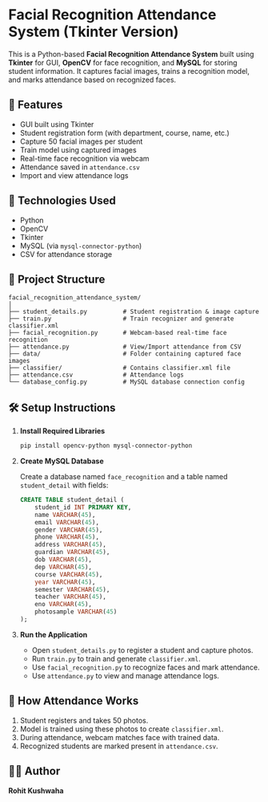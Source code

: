 # Facial Recognition Attendance System (Tkinter Version)

This is a Python-based **Facial Recognition Attendance System** built using **Tkinter** for GUI, **OpenCV** for face recognition, and **MySQL** for storing student information. It captures facial images, trains a recognition model, and marks attendance based on recognized faces.

## 🚀 Features

- GUI built using Tkinter
- Student registration form (with department, course, name, etc.)
- Capture 50 facial images per student
- Train model using captured images
- Real-time face recognition via webcam
- Attendance saved in `attendance.csv`
- Import and view attendance logs

## 🧰 Technologies Used

- Python
- OpenCV
- Tkinter
- MySQL (via `mysql-connector-python`)
- CSV for attendance storage

## 📁 Project Structure

```
facial_recognition_attendance_system/
│
├── student_details.py          # Student registration & image capture
├── train.py                    # Train recognizer and generate classifier.xml
├── facial_recognition.py       # Webcam-based real-time face recognition
├── attendance.py               # View/Import attendance from CSV
├── data/                       # Folder containing captured face images
├── classifier/                 # Contains classifier.xml file
├── attendance.csv              # Attendance logs
└── database_config.py          # MySQL database connection config
```

## 🛠 Setup Instructions

1. **Install Required Libraries**
   ```bash
   pip install opencv-python mysql-connector-python
   ```

2. **Create MySQL Database**

   Create a database named `face_recognition` and a table named `student_detail` with fields:

   ```sql
   CREATE TABLE student_detail (
       student_id INT PRIMARY KEY,
       name VARCHAR(45),
       email VARCHAR(45),
       gender VARCHAR(45),
       phone VARCHAR(45),
       address VARCHAR(45),
       guardian VARCHAR(45),
       dob VARCHAR(45),
       dep VARCHAR(45),
       course VARCHAR(45),
       year VARCHAR(45),
       semester VARCHAR(45),
       teacher VARCHAR(45),
       eno VARCHAR(45),
       photosample VARCHAR(45)
   );
   ```

3. **Run the Application**

   - Open `student_details.py` to register a student and capture photos.
   - Run `train.py` to train and generate `classifier.xml`.
   - Use `facial_recognition.py` to recognize faces and mark attendance.
   - Use `attendance.py` to view and manage attendance logs.

## 📸 How Attendance Works

1. Student registers and takes 50 photos.
2. Model is trained using these photos to create `classifier.xml`.
3. During attendance, webcam matches face with trained data.
4. Recognized students are marked present in `attendance.csv`.

## 🙋‍♂️ Author

**Rohit Kushwaha**
